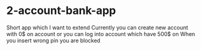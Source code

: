 # 2-account-bank-app
Short app which I want to extend 
Currently you can create new account with 0$ on account or you can log into account which have 500$ on
When you insert wrong pin you are blocked

